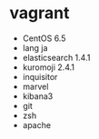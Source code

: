 # vagrant

* CentOS 6.5
* lang ja
* elasticsearch 1.4.1
* kuromoji 2.4.1
* inquisitor
* marvel
* kibana3
* git
* zsh
* apache
